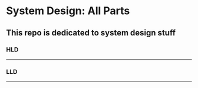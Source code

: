 # System Design: All Parts
This repo is dedicated to system design stuff
---
### HLD 
---
### LLD
---
